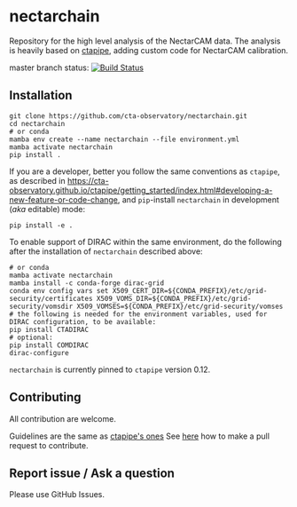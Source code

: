# nectarchain

Repository for the high level analysis of the NectarCAM data.
The analysis is heavily based on [ctapipe](https://github.com/cta-observatory/ctapipe), adding custom code for NectarCAM calibration.

master branch status: [![Build Status](https://travis-ci.org/cta-observatory/nectarchain.svg?branch=master)](https://travis-ci.org/cta-observatory/nectarchain)

## Installation

```shell
git clone https://github.com/cta-observatory/nectarchain.git
cd nectarchain
# or conda
mamba env create --name nectarchain --file environment.yml
mamba activate nectarchain
pip install .
```
If you are a developer, better you follow the same conventions as `ctapipe`, as described in https://cta-observatory.github.io/ctapipe/getting_started/index.html#developing-a-new-feature-or-code-change, and `pip`-install `nectarchain` in development (_aka_ editable) mode:

```shell
pip install -e .
```

To enable support of DIRAC within the same environment, do the following after the installation of `nectarchain` described above:
```shell
# or conda
mamba activate nectarchain 
mamba install -c conda-forge dirac-grid
conda env config vars set X509_CERT_DIR=${CONDA_PREFIX}/etc/grid-security/certificates X509_VOMS_DIR=${CONDA_PREFIX}/etc/grid-security/vomsdir X509_VOMSES=${CONDA_PREFIX}/etc/grid-security/vomses
# the following is needed for the environment variables, used for DIRAC configuration, to be available:
pip install CTADIRAC
# optional:
pip install COMDIRAC
dirac-configure
```

`nectarchain` is currently pinned to `ctapipe` version 0.12.

## Contributing

All contribution are welcome.

Guidelines are the same as [ctapipe's ones](https://cta-observatory.github.io/ctapipe/development/index.html)
See [here](https://cta-observatory.github.io/ctapipe/development/pullrequests.html) how to make a pull request to contribute.


## Report issue / Ask a question

Please use GitHub Issues.
